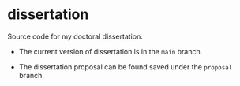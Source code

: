 # dissertation

Source code for my doctoral dissertation.

- The current version of dissertation is in the `main` branch.

- The dissertation proposal can be found saved under the `proposal` branch.
